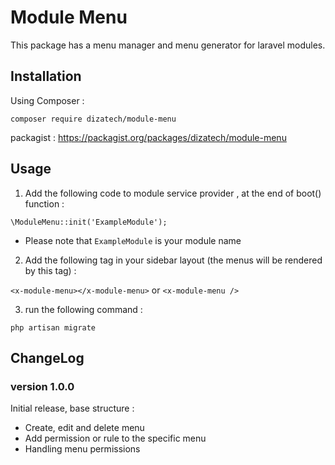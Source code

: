 # Module Menu
This package has a menu manager and menu generator for 
laravel modules.

## Installation
Using Composer :

`composer require dizatech/module-menu`

packagist : https://packagist.org/packages/dizatech/module-menu

## Usage
1. Add the following code to module service provider , at the end of
   boot() function :
   
`\ModuleMenu::init('ExampleModule');`

* Please note that `ExampleModule` is your module name

2. Add the following tag in your sidebar layout (the menus will be rendered by this tag) :

`<x-module-menu></x-module-menu>`
or
`<x-module-menu />`

3. run the following command :

`php artisan migrate`

## ChangeLog

### version 1.0.0
Initial release, base structure :
* Create, edit and delete menu
* Add permission or rule to the specific menu
* Handling menu permissions
